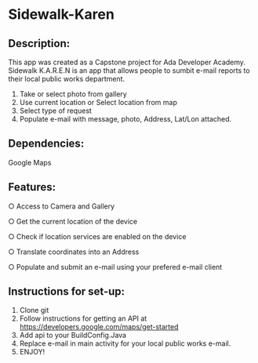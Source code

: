 # Sidewalk-Karen


Description:
----------------------------------------------------------------------

This app was created as a Capstone project for Ada Developer Academy.
Sidewalk K.A.R.E.N is an app that allows people to sumbit e-mail reports to their local public works department.

1) Take or select photo from gallery
2) Use current location or Select location from map
3) Select type of request
4) Populate e-mail with message, photo, Address, Lat/Lon attached.

Dependencies:
---------------------------------------------------------------------
Google Maps



Features:
---------------------------------------------------------------------
○ Access to Camera and Gallery

○ Get the current location of the device

○ Check if location services are enabled on the device

○ Translate coordinates into an Address

○ Populate and submit an e-mail using your prefered e-mail client




Instructions for set-up:
---------------------------------------------------------------------

1) Clone git
2) Follow instructions for getting an API at https://developers.google.com/maps/get-started
3) Add api to your BuildConfig.Java
4) Replace e-mail in main activity for your local public works e-mail.
5) ENJOY!




